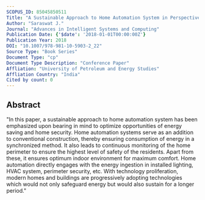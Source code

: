 ```yaml
---
SCOPUS_ID: 85045850511
Title: "A Sustainable Approach to Home Automation System in Perspective of Ensuring Energy Efficiency and Security"
Author: "Saraswat J."
Journal: "Advances in Intelligent Systems and Computing"
Publication Date: {'$date': '2018-01-01T00:00:00Z'}
Publication Year: 2018
DOI: "10.1007/978-981-10-5903-2_22"
Source Type: "Book Series"
Document Type: "cp"
Document Type Description: "Conference Paper"
Affliation: "University of Petroleum and Energy Studies"
Affliation Country: "India"
Cited by count: 0
---
```


## Abstract
"In this paper, a sustainable approach to home automation system has been emphasized upon bearing in mind to optimize opportunities of energy saving and home security. Home automation systems serve as an addition to conventional construction, thereby ensuring consumption of energy in a synchronized method. It also leads to continuous monitoring of the home perimeter to ensure the highest level of safety of the residents. Apart from these, it ensures optimum indoor environment for maximum comfort. Home automation directly engages with the energy ingestion in installed lighting, HVAC system, perimeter security, etc. With technology proliferation, modern homes and buildings are progressively adopting technologies which would not only safeguard energy but would also sustain for a longer period."
